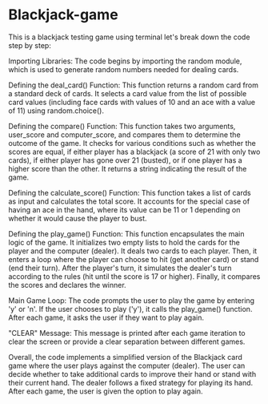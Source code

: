 # Blackjack-game
This is a blackjack testing game using terminal
let's break down the code step by step:

Importing Libraries: The code begins by importing the random module, which is used to generate random numbers needed for dealing cards.

Defining the deal_card() Function: This function returns a random card from a standard deck of cards. It selects a card value from the list of possible card values (including face cards with values of 10 and an ace with a value of 11) using random.choice().

Defining the compare() Function: This function takes two arguments, user_score and computer_score, and compares them to determine the outcome of the game. It checks for various conditions such as whether the scores are equal, if either player has a blackjack (a score of 21 with only two cards), if either player has gone over 21 (busted), or if one player has a higher score than the other. It returns a string indicating the result of the game.

Defining the calculate_score() Function: This function takes a list of cards as input and calculates the total score. It accounts for the special case of having an ace in the hand, where its value can be 11 or 1 depending on whether it would cause the player to bust.

Defining the play_game() Function: This function encapsulates the main logic of the game. It initializes two empty lists to hold the cards for the player and the computer (dealer). It deals two cards to each player. Then, it enters a loop where the player can choose to hit (get another card) or stand (end their turn). After the player's turn, it simulates the dealer's turn according to the rules (hit until the score is 17 or higher). Finally, it compares the scores and declares the winner.

Main Game Loop: The code prompts the user to play the game by entering 'y' or 'n'. If the user chooses to play ('y'), it calls the play_game() function. After each game, it asks the user if they want to play again.

"CLEAR" Message: This message is printed after each game iteration to clear the screen or provide a clear separation between different games.

Overall, the code implements a simplified version of the Blackjack card game where the user plays against the computer (dealer). The user can decide whether to take additional cards to improve their hand or stand with their current hand. The dealer follows a fixed strategy for playing its hand. After each game, the user is given the option to play again.
